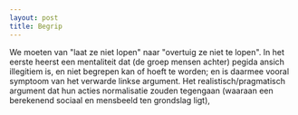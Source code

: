 ```yaml
---
layout: post
title: Begrip
---
```


We moeten van "laat ze niet lopen" naar "overtuig ze niet te lopen". In het eerste heerst een mentaliteit dat (de groep mensen achter) pegida ansich illegitiem is, en niet begrepen kan of hoeft te worden; en is daarmee vooral symptoom van het verwarde linkse argument. Het realistisch/pragmatisch argument dat hun acties normalisatie zouden tegengaan (waaraan een berekenend sociaal en mensbeeld ten grondslag ligt), 
